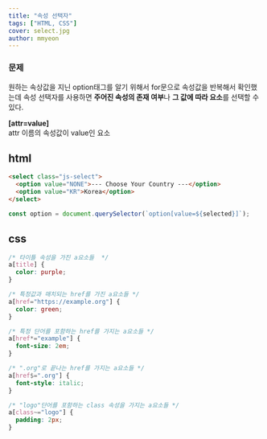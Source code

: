 ```yaml
---
title: "속성 선택자"
tags: ["HTML, CSS"]
cover: select.jpg
author: mmyeon
---
```


### 문제

원하는 속상값을 지닌 option태그를 알기 위해서 for문으로 속성값을 반복해서 확인했는데
속성 선택자를 사용하면 <b>주어진 속성의 존재 여부</b>나 <b>그 값에 따라 요소</b>를 선택할 수 있다.

<b>[attr=value]</br></b>
attr 이름의 속성값이 value인 요소

<h2>html</h2>

```html
<select class="js-select">
  <option value="NONE">--- Choose Your Country ---</option>
  <option value="KR">Korea</option>
</select>
```

```js
const option = document.querySelector(`option[value=${selected}]`);
```

<h2>css</h2>

```css
/* 타이틀 속성을 가진 a요소들  */
a[title] {
  color: purple;
}

/* 특정값과 매치되는 href를 가진 a요소들 */
a[href="https://example.org"] {
  color: green;
}

/* 특정 단어를 포함하는 href를 가지는 a요소들 */
a[href*="example"] {
  font-size: 2em;
}

/* ".org"로 끝나는 href를 가지는 a요소들 */
a[href$=".org"] {
  font-style: italic;
}

/* "logo"단어를 포함하는 class 속성을 가지는 a요소들 */
a[class~="logo"] {
  padding: 2px;
}
```

